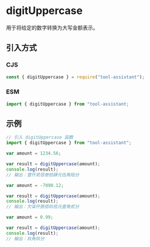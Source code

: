# digitUppercase

用于将给定的数字转换为大写金额表示。

## 引入方式

### CJS

```javascript
const { digitUppercase } = require("tool-assistant");
```

### ESM

```javascript
import { digitUppercase } from "tool-assistant;
```

## 示例

```javascript
// 引入 digitUppercase 函数
import { digitUppercase } from "tool-assistant";

var amount = 1234.56;

var result = digitUppercase(amount);
console.log(result);
// 输出：壹仟贰佰叁拾肆元伍角陆分

var amount = -7890.12;

var result = digitUppercase(amount);
console.log(result);
// 输出：欠柒仟捌佰玖拾元壹角贰分

var amount = 0.99;

var result = digitUppercase(amount);
console.log(result);
// 输出：玖角玖分
```
